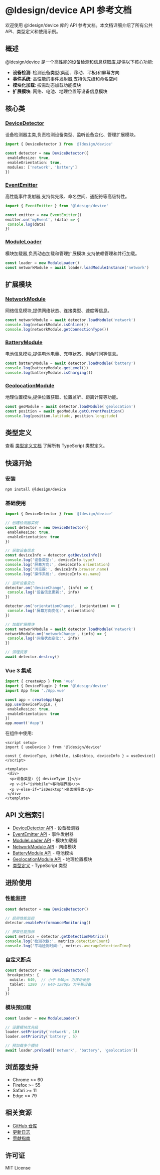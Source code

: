 # @ldesign/device API 参考文档

欢迎使用 @ldesign/device 库的 API 参考文档。本文档详细介绍了所有公共 API、类型定义和使用示例。

## 概述

@ldesign/device 是一个高性能的设备检测和信息获取库,提供以下核心功能:

- **设备检测**: 检测设备类型(桌面、移动、平板)和屏幕方向
- **事件系统**: 高性能的事件发射器,支持优先级和命名空间
- **模块化加载**: 按需动态加载功能模块
- **扩展模块**: 网络、电池、地理位置等设备信息模块

## 核心类

### [DeviceDetector](./device-detector.md)
设备检测器主类,负责检测设备类型、监听设备变化、管理扩展模块。

```typescript
import { DeviceDetector } from '@ldesign/device'

const detector = new DeviceDetector({
 enableResize: true,
 enableOrientation: true,
 modules: ['network', 'battery']
})
```

### [EventEmitter](./event-emitter.md)
高性能事件发射器,支持优先级、命名空间、通配符等高级特性。

```typescript
import { EventEmitter } from '@ldesign/device'

const emitter = new EventEmitter()
emitter.on('myEvent', (data) => {
 console.log(data)
})
```

### [ModuleLoader](./module-loader.md)
模块加载器,负责动态加载和管理扩展模块,支持依赖管理和并行加载。

```typescript
const loader = new ModuleLoader()
const networkModule = await loader.loadModuleInstance('network')
```

## 扩展模块

### [NetworkModule](./network-module.md)
网络信息模块,提供网络状态、连接类型、速度等信息。

```typescript
const networkModule = await detector.loadModule('network')
console.log(networkModule.isOnline())
console.log(networkModule.getConnectionType())
```

### [BatteryModule](./battery-module.md)
电池信息模块,提供电池电量、充电状态、剩余时间等信息。

```typescript
const batteryModule = await detector.loadModule('battery')
console.log(batteryModule.getLevel())
console.log(batteryModule.isCharging())
```

### [GeolocationModule](./geolocation-module.md)
地理位置模块,提供位置获取、位置监听、距离计算等功能。

```typescript
const geoModule = await detector.loadModule('geolocation')
const position = await geoModule.getCurrentPosition()
console.log(position.latitude, position.longitude)
```

## 类型定义

查看 [类型定义文档](./types.md) 了解所有 TypeScript 类型定义。

## 快速开始

### 安装

```bash
npm install @ldesign/device
```

### 基础使用

```typescript
import { DeviceDetector } from '@ldesign/device'

// 创建检测器实例
const detector = new DeviceDetector({
 enableResize: true,
 enableOrientation: true
})

// 获取设备信息
const deviceInfo = detector.getDeviceInfo()
console.log('设备类型:', deviceInfo.type)
console.log('屏幕方向:', deviceInfo.orientation)
console.log('浏览器:', deviceInfo.browser.name)
console.log('操作系统:', deviceInfo.os.name)

// 监听设备变化
detector.on('deviceChange', (info) => {
 console.log('设备信息更新:', info)
})

detector.on('orientationChange', (orientation) => {
 console.log('屏幕方向变化:', orientation)
})

// 加载扩展模块
const networkModule = await detector.loadModule('network')
networkModule.on('networkChange', (info) => {
 console.log('网络状态变化:', info)
})

// 清理资源
await detector.destroy()
```

### Vue 3 集成

```typescript
import { createApp } from 'vue'
import { DevicePlugin } from '@ldesign/device'
import App from './App.vue'

const app = createApp(App)
app.use(DevicePlugin, {
 enableResize: true,
 enableOrientation: true
})
app.mount('#app')
```

在组件中使用:

```vue
<script setup>
import { useDevice } from '@ldesign/device'

const { deviceType, isMobile, isDesktop, deviceInfo } = useDevice()
</script>

<template>
 <div>
  <p>设备类型: {{ deviceType }}</p>
  <p v-if="isMobile">移动端界面</p>
  <p v-else-if="isDesktop">桌面端界面</p>
 </div>
</template>
```

## API 文档索引

- [DeviceDetector API](./device-detector.md) - 设备检测器
- [EventEmitter API](./event-emitter.md) - 事件发射器
- [ModuleLoader API](./module-loader.md) - 模块加载器
- [NetworkModule API](./network-module.md) - 网络模块
- [BatteryModule API](./battery-module.md) - 电池模块
- [GeolocationModule API](./geolocation-module.md) - 地理位置模块
- [类型定义](./types.md) - TypeScript 类型

## 进阶使用

### 性能监控

```typescript
const detector = new DeviceDetector()

// 启用性能监控
detector.enablePerformanceMonitoring()

// 获取性能指标
const metrics = detector.getDetectionMetrics()
console.log('检测次数:', metrics.detectionCount)
console.log('平均检测时间:', metrics.averageDetectionTime)
```

### 自定义断点

```typescript
const detector = new DeviceDetector({
 breakpoints: {
  mobile: 640,  // 小于 640px 为移动设备
  tablet: 1280  // 640-1280px 为平板设备
 }
})
```

### 模块预加载

```typescript
const loader = new ModuleLoader()

// 设置模块优先级
loader.setPriority('network', 10)
loader.setPriority('battery', 5)

// 预加载多个模块
await loader.preload(['network', 'battery', 'geolocation'])
```

## 浏览器支持

- Chrome >= 60
- Firefox >= 55
- Safari >= 11
- Edge >= 79

## 相关资源

- [GitHub 仓库](https://github.com/your-org/ldesign)
- [更新日志](../../CHANGELOG.md)
- [贡献指南](../../CONTRIBUTING.md)

## 许可证

MIT License
